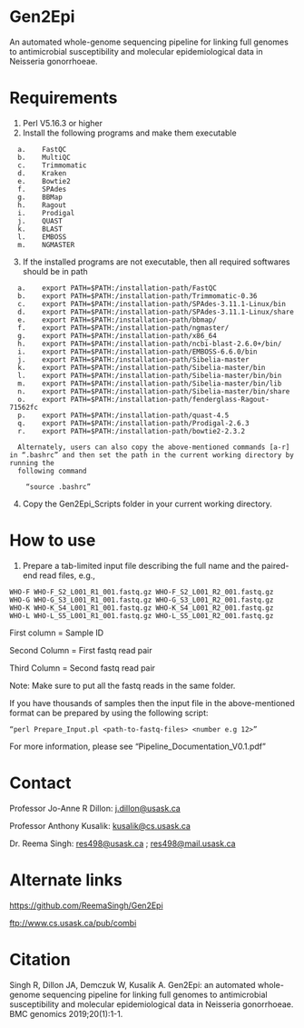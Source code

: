 # Gen2Epi 
  An automated whole-genome sequencing pipeline for linking full genomes to antimicrobial susceptibility and molecular epidemiological data in Neisseria gonorrhoeae.

# Requirements
  1)	Perl V5.16.3 or higher
  2)	Install the following programs and make them executable 
  
      a.	FastQC
      b.	MultiQC
      c.	Trimmomatic
      d.	Kraken
      e.	Bowtie2
      f.	SPAdes
      g.	BBMap
      h.	Ragout
      i.	Prodigal
      j.	QUAST
      k.	BLAST
      l.	EMBOSS
      m.	NGMASTER
  3)	If the installed programs are not executable, then all required softwares should be in path 
  
      a.	export PATH=$PATH:/installation-path/FastQC
      b.	export PATH=$PATH:/installation-path/Trimmomatic-0.36
      c.	export PATH=$PATH:/installation-path/SPAdes-3.11.1-Linux/bin
      d.	export PATH=$PATH:/installation-path/SPAdes-3.11.1-Linux/share
      e.	export PATH=$PATH:/installation-path/bbmap/
      f.	export PATH=$PATH:/installation-path/ngmaster/
      g.	export PATH=$PATH:/installation-path/x86_64
      h.	export PATH=$PATH:/installation-path/ncbi-blast-2.6.0+/bin/
      i.	export PATH=$PATH:/installation-path/EMBOSS-6.6.0/bin
      j.	export PATH=$PATH:/installation-path/Sibelia-master
      k.	export PATH=$PATH:/installation-path/Sibelia-master/bin
      l.	export PATH=$PATH:/installation-path/Sibelia-master/bin/bin
      m.	export PATH=$PATH:/installation-path/Sibelia-master/bin/lib
      n.	export PATH=$PATH:/installation-path/Sibelia-master/bin/share
      o.	export PATH=$PATH:/installation-path/fenderglass-Ragout-71562fc
      p.	export PATH=$PATH:/installation-path/quast-4.5
      q.	export PATH=$PATH:/installation-path/Prodigal-2.6.3
      r.	export PATH=$PATH:/installation-path/bowtie2-2.3.2
      
      Alternately, users can also copy the above-mentioned commands [a-r] in “.bashrc” and then set the path in the current working directory by running the 
      following command
      
      	“source .bashrc”  

      
  4)	Copy the Gen2Epi_Scripts folder in your current working directory.

# How to use

  1)	Prepare a tab-limited input file describing the full name and the paired-end read files, e.g., 
  
    WHO-F WHO-F_S2_L001_R1_001.fastq.gz WHO-F_S2_L001_R2_001.fastq.gz
    WHO-G WHO-G_S3_L001_R1_001.fastq.gz WHO-G_S3_L001_R2_001.fastq.gz
    WHO-K WHO-K_S4_L001_R1_001.fastq.gz WHO-K_S4_L001_R2_001.fastq.gz
    WHO-L WHO-L_S5_L001_R1_001.fastq.gz WHO-L_S5_L001_R2_001.fastq.gz
    
First column = Sample ID

Second Column = First fastq read pair

Third Column = Second fastq read pair

Note: Make sure to put all the fastq reads in the same folder. 

If you have thousands of samples then the input file in the above-mentioned format can be prepared by using the following script:

	“perl Prepare_Input.pl <path-to-fastq-files> <number e.g 12>”
  
For more information, please see “Pipeline_Documentation_V0.1.pdf”  

# Contact

Professor Jo-Anne R Dillon: j.dillon@usask.ca 

Professor Anthony Kusalik: kusalik@cs.usask.ca 

Dr. Reema Singh: res498@usask.ca ; res498@mail.usask.ca

# Alternate links

https://github.com/ReemaSingh/Gen2Epi

ftp://www.cs.usask.ca/pub/combi 

# Citation

Singh R, Dillon JA, Demczuk W, Kusalik A. Gen2Epi: an automated whole-genome sequencing pipeline for linking full genomes to antimicrobial susceptibility and molecular epidemiological data in Neisseria gonorrhoeae. BMC genomics 2019;20(1):1-1.

  
